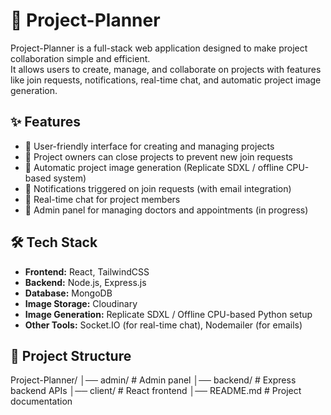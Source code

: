 # 📌 Project-Planner

Project-Planner is a full-stack web application designed to make project collaboration simple and efficient.  
It allows users to create, manage, and collaborate on projects with features like join requests, notifications, real-time chat, and automatic project image generation.
 

## ✨ Features
- 🔹 User-friendly interface for creating and managing projects
- 🔹 Project owners can close projects to prevent new join requests
- 🔹 Automatic project image generation (Replicate SDXL / offline CPU-based system)
- 🔹 Notifications triggered on join requests (with email integration)
- 🔹 Real-time chat for project members
- 🔹 Admin panel for managing doctors and appointments (in progress)
 

## 🛠️ Tech Stack
- **Frontend:** React, TailwindCSS
- **Backend:** Node.js, Express.js
- **Database:** MongoDB
- **Image Storage:** Cloudinary
- **Image Generation:** Replicate SDXL / Offline CPU-based Python setup
- **Other Tools:** Socket.IO (for real-time chat), Nodemailer (for emails)
 

## 📂 Project Structure
Project-Planner/
│── admin/ # Admin panel
│── backend/ # Express backend APIs
│── client/ # React frontend
│── README.md # Project documentation
